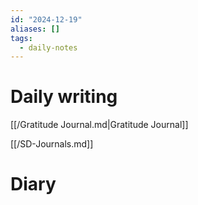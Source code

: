 ```yaml
---
id: "2024-12-19"
aliases: []
tags:
  - daily-notes
---
```


# Daily writing

[[/Gratitude Journal.md|Gratitude Journal]]

[[/SD-Journals.md]] 

# Diary 
 
